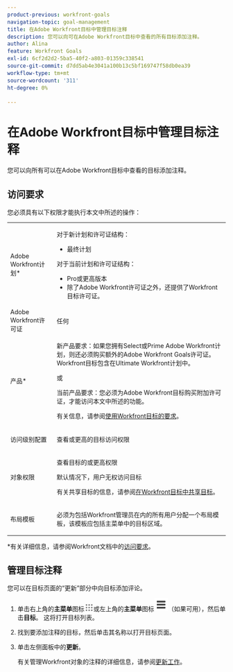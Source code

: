 ```yaml
---
product-previous: workfront-goals
navigation-topic: goal-management
title: 在Adobe Workfront目标中管理目标注释
description: 您可以向可在Adobe Workfront目标中查看的所有目标添加注释。
author: Alina
feature: Workfront Goals
exl-id: 6cf2d2d2-5ba5-40f2-a803-01359c338541
source-git-commit: d7dd5ab4e3041a100b13c5bf169747f58db0ea39
workflow-type: tm+mt
source-wordcount: '311'
ht-degree: 0%

---
```


# 在Adobe Workfront目标中管理目标注释

<!--Audited: 01/2024-->

<!--consider retiring this article when goals and all objects are in parity and we remove the legacy commenting from the system. From then on, there is just ONE way to comment and that will be documented in the Update Work article-->

<!--take "legacy" and "new commenting" references out when we remove the legacy - April 2024???-->

<!--<span class="preview">The highlighted information on this page refers to functionality not yet generally available. It is available only in the Preview environment for all customers. </span>

<span class="preview">For information about the current release schedule, see [First Quarter 2024 release overview](../../product-announcements/product-releases/24-q1-release-activity/24-q1-release-overview.md).</span>-->

<!--
After the monthly releases to Production, the same features are also available in the Production environment for customers who enabled fast releases. </span>  
<span class="preview">For information about fast releases, see [Enable or disable fast releases for your organization](../../administration-and-setup/set-up-workfront/configure-system-defaults/enable-fast-release-process.md)</span>  
-->

您可以向所有可以在Adobe Workfront目标中查看的目标添加注释。

## 访问要求

您必须具有以下权限才能执行本文中所述的操作：

<table style="table-layout:auto">
<col>
</col>
<col>
</col>
<tbody>
 <tr> 
   <td role="rowheader">Adobe Workfront计划*</td> 
   <td> 
   <p>对于新计划和许可证结构：
  <ul><li>最终计划 </li></ul>
   </p>
<p>对于当前计划和许可证结构： 
<ul><li> Pro或更高版本 </li>
  <li>除了Adobe Workfront许可证之外，还提供了Workfront目标许可证。</li></ul></p>
   </td> 
  </tr>
 <tr>
 <td role="rowheader">Adobe Workfront许可证</td>
 <td>
 <p>任何</td>
 </tr>
 <tr>
 <td role="rowheader">产品*</td>
 <td>
 <p> 新产品要求：如果您拥有Select或Prime Adobe Workfront计划，则还必须购买额外的Adobe Workfront Goals许可证。 Workfront目标包含在Ultimate Workfront计划中。</p>
 或
 <p>当前产品要求：您必须为Adobe Workfront目标购买附加许可证，才能访问本文中所述的功能。 </p> <p>有关信息，请参阅<a href="../../workfront-goals/goal-management/access-needed-for-wf-goals.md" class="MCXref xref">使用Workfront目标的要求</a>。 </p> </td>
 </tr>
 <tr>
 <td role="rowheader">访问级别配置</td>
 <td> <p>查看或更高的目标访问权限</p> </td>
 </tr>
 <tr data-mc-conditions="">
 <td role="rowheader">对象权限</td>
 <td>
  <div>
  <p>查看目标的或更高权限</p>
  <p>默认情况下，用户无权访问目标 </p>
 <p>有关共享目标的信息，请参阅<a href="../../workfront-goals/workfront-goals-settings/share-a-goal.md" class="MCXref xref">在Workfront目标中共享目标</a>。 </p>
  </div> </td>
 </tr>
 <tr>
   <td role="rowheader"><p>布局模板</p></td>
   <td> <p>必须为包括Workfront管理员在内的所有用户分配一个布局模板，该模板应包括主菜单中的目标区域。 </p>  
</td>
  </tr>
</tbody>
</table>

*有关详细信息，请参阅Workfront文档中的[访问要求](/help/quicksilver/administration-and-setup/add-users/access-levels-and-object-permissions/access-level-requirements-in-documentation.md)。

## 管理目标注释

您可以在目标页面的“更新”部分中向目标添加评论。

1. 单击右上角的&#x200B;**主菜单**&#x200B;图标![](assets/main-menu-icon.png)或左上角的&#x200B;**主菜单**&#x200B;图标![](assets/lines-main-menu.png)（如果可用），然后单击&#x200B;**目标**。
这将打开目标列表。
1. 找到要添加注释的目标，然后单击其名称以打开目标页面。
1. 单击左侧面板中的&#x200B;**更新**。

   有关管理Workfront对象的注释的详细信息，请参阅[更新工作](/help/quicksilver/workfront-basics/updating-work-items-and-viewing-updates/update-work.md)。

<!--   
1. (Optional) To locate an existing comment, start typing a keyword (*****or a user's name********) in the **Search** box in the upper-right corner of the **Comments** tab. 
   
   ![](assets/search-field-in-updates-tab-goals.png)

   The keyword (****or user****) you searched for is highlighted and the comments that contain it display at the top of the Updates section. 


      >[!NOTE]
      >
      >You must search for a word included in a comment or reply. You cannot search for a tagged user or team.
   
   For more information, see [Update work](../../workfront-basics/updating-work-items-and-viewing-updates/update-work.md).

1. Click the **x** icon in the search field to clear the search results and return to the complete update.
1. Click the **Comments** tab in the upper-left corner of the Updates area.
1. Start entering a comment in the **New comment** box.
         
   ![](assets/comment-box-empty-unshimmed.png)

   >[!TIP]
   >
   >Navigating away from the Updates section before you finish typing and submitting a comment keeps the comment on the page in draft mode even after you log off and log back on. Drafts are saved for 7 days after which they are discarded and cannot be recovered. Drafted comments are only visible to the user entering them.

1. (Optional) To undo or redo a change, use the following shortcut keys:
      * CTRL + Z (⌘+z for Mac) to undo a change 
      * CTRL + Y (⌘+y for Mac) to redo a change 
1. (Optional) To add rich-text formatting to your update, a hyperlink, or an emoji, use any options on the Rich Text toolbar or the icons adjacent to it. For more information, see [Update work](../../workfront-basics/updating-work-items-and-viewing-updates/update-work.md). 
1. (Optional) In the **Tag people or teams** area, start typing the name or the email of a user, or a team that you would like to include in this comment, then select it when it displays in the list. 
1. Select the **Private to my company** toggle to make the comment visible only to people in your company. 

      >[!TIP]
      >
      >You must have a Company specified in your profile to have this option available in the Updates area. 

1. Click **Submit**. 

      >[!TIP]
      >
      >If another user submits a comment to the same item you are updating, there will be a red line with a "New" indicator to inform you of the newer comments, as well as a blue notification at the bottom of the screen indicating the number of new comments. 
      >
      >The indicator only displays only after the comment was submitted on the item, and not when the comment is still composed. 
      >![](assets/real-time-new-red-indicator-unified-commenting-copy.png)
      
1. (Optional) To edit a comment, click the **More** menu ![](assets/more-icon.png) to the right of the Like icon, then click **Edit**. 
1. Edit the information in the comment or remove any of the tagged users. 
   You can edit your comment within 15 minutes from submitting it. An "edited" indicator is added to the left of the date stamp that displays when the comment was updated.

   ![](assets/edited-tag-on-comment-unified-commenting.png)

   >[!TIP]
   >
   > * An email is generated to notify users of your update only when you submit the original update. No email is generated after you edited your update.
   >
   > * The date stamp is the date of the original comment and not the date of the latest update. 

1. (Optional) Click the **More** menu ![](assets/more-icon.png), then click any of the following options to copy information from a comment to the clipboard or into a new reply:

      * **Copy link** to copy the link of an update, without the replies.
      * **Copy body text** to copy the text of an update. 
      * **Quote reply** to open a new comment box where the original comment is quoted in a new reply and is marked as a block quote.

         For more information, see [Update work](../../workfront-basics/updating-work-items-and-viewing-updates/update-work.md). 

1. (Optional) Click the **More** menu ![](assets/more-icon.png) to the right of a comment, then click **Delete** to delete a comment you added. For more information, see [Update work](../../workfront-basics/updating-work-items-and-viewing-updates/update-work.md).
1. (Optional) Click **Reply** to reply to an existing comment, then follow the steps 5-9 above. For more information about replying to updates, see [Reply to updates](../../workfront-basics/updating-work-items-and-viewing-updates/reply-to-updates.md). (**********insure this stays accurate*********)
1. (Conditional and optional) If other users have added comments that display outside of the visible area in the Updates section, click **View** inside the blue **new comments banner** at the bottom of the screen  to display these comments.
   
   ![](assets/blue-new-comments-banner-with-view-button.png)
   
   Additional comments display at the bottom of the screen.
1. (Optional) Click the **Like** icon![](assets/like-icon.png) to like a comment that someone else added. The icon updates with the number of likes.

1. (Optional) Click the **System Activity** tab to view updates logged by the system. When a goal is updated, Workfront generates a note about that update that and displays it in the System Activity tab. Workfront also records a system update when a result, activity, or project is added to the goal or when it is updated. (*********ensure the casing on the tab has not changed**********)-->


